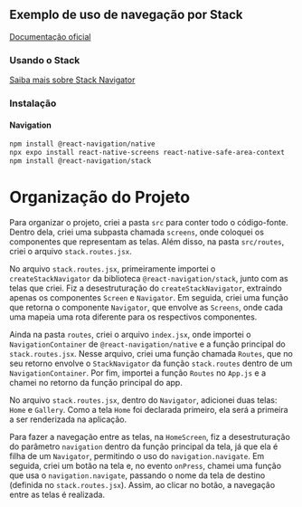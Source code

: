 ## Exemplo de uso de navegação por Stack

[Documentação oficial](https://reactnavigation.org/docs/getting-started)

### Usando o Stack

[Saiba mais sobre Stack Navigator](https://reactnavigation.org/docs/stack-navigator)

### Instalação

#### Navigation

```bash
npm install @react-navigation/native
npx expo install react-native-screens react-native-safe-area-context
npm install @react-navigation/stack
```


# Organização do Projeto

Para organizar o projeto, criei a pasta `src` para conter todo o código-fonte. Dentro dela, criei uma subpasta chamada `screens`, onde coloquei os componentes que representam as telas. Além disso, na pasta `src/routes`, criei o arquivo `stack.routes.jsx`.

No arquivo `stack.routes.jsx`, primeiramente importei o `createStackNavigator` da biblioteca `@react-navigation/stack`, junto com as telas que criei. Fiz a desestruturação do `createStackNavigator`, extraindo apenas os componentes `Screen` e `Navigator`. Em seguida, criei uma função que retorna o componente `Navigator`, que envolve as `Screens`, onde cada uma mapeia uma rota diferente para os respectivos componentes.

Ainda na pasta `routes`, criei o arquivo `index.jsx`, onde importei o `NavigationContainer` de `@react-navigation/native` e a função principal do `stack.routes.jsx`. Nesse arquivo, criei uma função chamada `Routes`, que no seu retorno envolve o `StackNavigator` da função `stack.routes` dentro de um `NavigationContainer`. Por fim, importei a função `Routes` no `App.js` e a chamei no retorno da função principal do app.

No arquivo `stack.routes.jsx`, dentro do `Navigator`, adicionei duas telas: `Home` e `Gallery`. Como a tela `Home` foi declarada primeiro, ela será a primeira a ser renderizada na aplicação.

Para fazer a navegação entre as telas, na `HomeScreen`, fiz a desestruturação do parâmetro `navigation` dentro da função principal da tela, já que ela é filha de um `Navigator`, permitindo o uso do `navigation.navigate`. Em seguida, criei um botão na tela e, no evento `onPress`, chamei uma função que usa o `navigation.navigate`, passando o nome da tela de destino (definida no `stack.routes.jsx`). Assim, ao clicar no botão, a navegação entre as telas é realizada.
